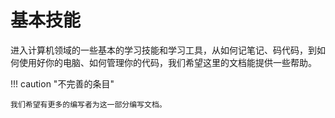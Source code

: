 # 基本技能

进入计算机领域的一些基本的学习技能和学习工具，从如何记笔记、码代码，到如何使用好你的电脑、如何管理你的代码，我们希望这里的文档能提供一些帮助。

!!! caution "不完善的条目"

    我们希望有更多的编写者为这一部分编写文档。